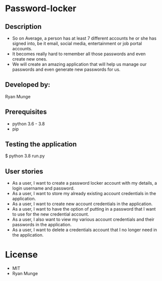 # Password-locker

## Description 
* So on Average, a person has at least 7 different accounts he or she has signed into, be it email, social media, entertainment or job portal accounts. 
* It becomes really hard to remember all those passwords and even create new ones.
* We will create an amazing application that will help us manage our passwords and even generate new passwords for us.

## Developed by:
 Ryan Munge 
  
## Prerequisites
* python 3.6 - 3.8
* pip

## Testing the application
$ python 3.8 run.py

## User stories
* As a user, I want to create a password locker account with my details, a login username and password.
* As a user, I want to store my already existing account credentials in the application. 
* As a user, I want to create new account credentials in the application.
* As a user, I want to have the option of putting in a password that I want to use for the new credential account. 
* As a user, I also want to view my various account credentials and their passwords in the application.
* As a user, I want to delete a credentials account that I no longer need in the application.

# License
* MIT
* Ryan Munge 
